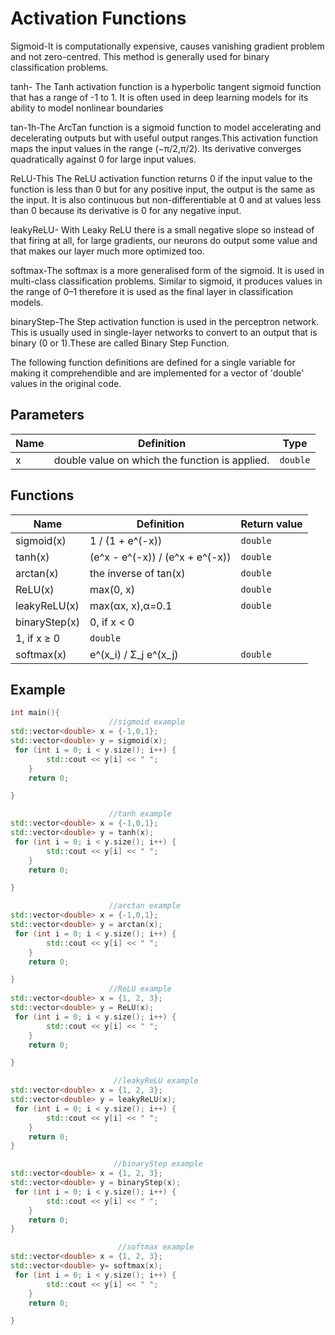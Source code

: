 # Activation Functions 

Sigmoid-It is computationally expensive, causes vanishing gradient problem and not zero-centred. This method is generally used for binary classification problems.

tanh- The Tanh activation function is a hyperbolic tangent sigmoid function that has a range of -1 to 1. It is often used in deep learning models for its ability to model nonlinear boundaries

tan-1h-The ArcTan function is a sigmoid function to model accelerating and decelerating outputs but with useful output ranges.This activation function maps the input values in the range (−π/2,π/2). Its derivative converges quadratically against 0 for large input values.

ReLU-This The ReLU activation function returns 0 if the input value to the function is less than 0 but for any positive input, the output is the same as the input. It is also continuous but non-differentiable at 0 and at values less than 0 because its derivative is 0 for any negative input.

leakyReLU- With Leaky ReLU there is a small negative slope so instead of that firing at all, for large gradients, our neurons do output some value and that makes our layer much more optimized too.

softmax-The softmax is a more generalised form of the sigmoid. It is used in multi-class classification problems. Similar to sigmoid, it produces values in the range of 0–1 therefore it is used as the final layer in classification models.

binaryStep-The Step activation function is used in the perceptron network. This is usually used in single-layer networks to convert to an output that is binary (0 or 1).These are called Binary Step Function.


The following function definitions are defined for a single variable for making it comprehendible and are implemented for a vector of 'double' values in the original code.
## Parameters

| Name         | Definition                                 | Type         |
|--------------|--------------------------------------------|--------------|
|   x          |      double value on which the function is applied.                                      | `double` |


## Functions

| Name                                   | Definition                                    | Return value  |
|----------------------------------------|-----------------------------------------------|---------------|
|sigmoid(x)|             1 / (1 + e^(-x)) |                    `double` |
|tanh(x)|                (e^x - e^(-x)) / (e^x + e^(-x)) |     `double` |
|arctan(x)|              the inverse of tan(x) |               `double` |
|ReLU(x)|                max(0, x) |                           `double` |
|leakyReLU(x)|           max(αx, x),α=0.1 |                    `double` |
|binaryStep(x)|          0, if x < 0
                         1, if x ≥ 0 |                         `double` |
|softmax(x)|             e^(x_i) / Σ_j e^(x_j)   |             `double` |


## Example

```cpp
int main(){
                      //sigmoid example    
std::vector<double> x = {-1,0,1};
std::vector<double> y = sigmoid(x);
 for (int i = 0; i < y.size(); i++) {
        std::cout << y[i] << " ";
    }
    return 0;

}

                      //tanh example
std::vector<double> x = {-1,0,1};
std::vector<double> y = tanh(x);
 for (int i = 0; i < y.size(); i++) {
        std::cout << y[i] << " ";
    }
    return 0;

}

                      //arctan example
std::vector<double> x = {-1,0,1};
std::vector<double> y = arctan(x);
 for (int i = 0; i < y.size(); i++) {
        std::cout << y[i] << " ";
    }
    return 0;

}
                      //ReLU example
std::vector<double> x = {1, 2, 3};
std::vector<double> y = ReLU(x);
 for (int i = 0; i < y.size(); i++) {
        std::cout << y[i] << " ";
    }
    return 0;

}

                       //leakyReLU example
std::vector<double> x = {1, 2, 3};
std::vector<double> y = leakyReLU(x);
 for (int i = 0; i < y.size(); i++) {
        std::cout << y[i] << " ";
    }
    return 0;
}

                       //binaryStep example
std::vector<double> x = {1, 2, 3};
std::vector<double> y = binaryStep(x);
 for (int i = 0; i < y.size(); i++) {
        std::cout << y[i] << " ";
    }
    return 0;
}

                        //softmax example
std::vector<double> x = {1, 2, 3};
std::vector<double> y= softmax(x);
 for (int i = 0; i < y.size(); i++) {
        std::cout << y[i] << " ";
    }
    return 0;

}
```